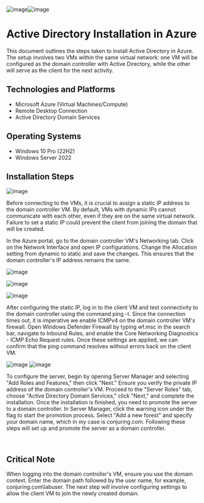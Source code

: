 ![image](https://github.com/user-attachments/assets/c6575b2d-c357-4886-bae2-08ea505b3eed)![image](https://github.com/user-attachments/assets/2ca770bf-8a01-4af1-b09a-81fc89196c1b)

  <h1>Active Directory Installation in Azure</h1>
This document outlines the steps taken to install Active Directory in Azure. The setup involves two VMs within the same virtual network: one VM will be configured as the domain controller with Active Directory, while the other will serve as the client for the next activity. <br />

<h2>Technologies and Platforms</h2>

- Microsoft Azure (Virtual Machines/Compute)
- Remote Desktop Connection
- Active Directory Domain Services

<h2>Operating Systems</h2>

- Windows 10 Pro (22H2)
- Windows Server 2022

<h2>Installation Steps</h2>

![image](https://github.com/user-attachments/assets/134f6ad2-51a2-4d95-bd08-f48bcdb0ec68)
<p>
Before connecting to the VMs, it is crucial to assign a static IP address to the domain controller VM. By default, VMs with dynamic IPs cannot communicate with each other, even if they are on the same virtual network. Failure to set a static IP could prevent the client from joining the domain that will be created.

In the Azure portal, go to the domain controller VM's Networking tab. Click on the Network Interface and open IP configurations. Change the Allocation setting from dynamic to static and save the changes. This ensures that the domain controller's IP address remains the same.
</p>

![image](https://github.com/user-attachments/assets/33d7905f-a266-4587-9bf0-c0a397a22f8d)

![image](https://github.com/user-attachments/assets/485cd632-3f67-4f66-b983-d66af23ef10e)

![image](https://github.com/user-attachments/assets/b2986cc3-ee7e-4b32-a63a-6f28c181df94)
<p>
After configuring the static IP, log in to the client VM and test connectivity to the domain controller using the command ping <domain controller IP address> -t. Since the connection times out, it is imperative we enable ICMPv4 on the domain controller VM's firewall. Open Windows Defender Firewall by typing wf.msc in the search bar, navigate to Inbound Rules, and enable the Core Networking Diagnostics - ICMP Echo Request rules. Once these settings are applied, we can confirm that the ping command resolves without errors back on the client VM. 
</p>
  
![image](https://github.com/user-attachments/assets/185c9667-1d84-4e72-a50a-2d2b57d66a03)
![image](https://github.com/user-attachments/assets/25a9f828-c167-4af8-ae16-711f93b59c38)

To configure the server, begin by opening Server Manager and selecting "Add Roles and Features," then click "Next." Ensure you verify the private IP address of the domain controller's VM. Proceed to the "Server Roles" tab, choose "Active Directory Domain Services," click "Next," and complete the installation. Once the installation is finished, you need to promote the server to a domain controller. In Server Manager, click the warning icon under the flag to start the promotion process. Select "Add a new forest" and specify your domain name, which in my case is conjuring.com. Following these steps will set up and promote the server as a domain controller. 
</p>
<br />
<h2>Critical Note </h2>

When logging into the domain controller's VM, ensure you use the domain context. Enter the domain path followed by the user name, for example, conjuring.com\labuser. The next step will involve configuring settings to allow the client VM to join the newly created domain. 

